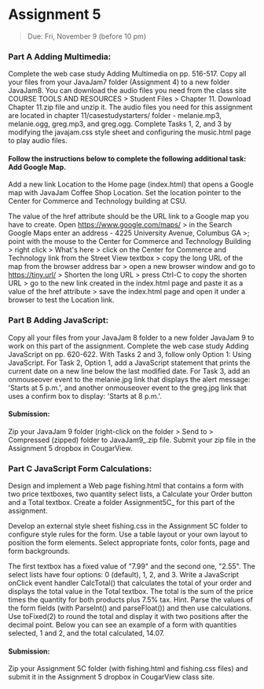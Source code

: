# Assignment 5
> Due: Fri, November 9 (before 10 pm)

### Part A Adding Multimedia:
Complete the web case study Adding Multimedia on pp. 516-517. Copy all your files from your JavaJam7 folder (Assignment 4) to a new folder JavaJam8. You can download the audio files you need from the class site COURSE TOOLS AND RESOURCES > Student Files > Chapter 11. Download Chapter 11.zip file and unzip it. The audio files you need for this assignment are located in chapter 11/casestudystarters/ folder - melanie.mp3, melanie.ogg, greg.mp3, and greg.ogg. Complete Tasks 1, 2, and 3 by modifying the javajam.css style sheet and configuring the music.html page to play audio files.

#### Follow the instructions below to complete the following additional task: Add Google Map.

Add a new link Location to the Home page (index.html) that opens a Google map with JavaJam Coffee Shop Location. Set the location pointer to the Center for Commerce and Technology building at CSU.

The value of the href attribute should be the URL link to a Google map you have to create.
Open https://www.google.com/maps/ > in the Search Google Maps enter an address - 4225 University Avenue, Columbus GA >; point with the mouse to the Center for Commerce and Technology Building > right click > What's here > click on the Center for Commerce and Technology link from the Street View textbox > copy the long URL of the map from the browser address bar > open a new browser window and go to https://tiny.url/ > Shorten the long URL > press Ctrl-C to copy the shorten URL > go to the new link created in the index.html page and paste it as a value of the href attribute > save the index.html page and open it under a browser to test the Location link.

### Part B Adding JavaScript:

Copy all your files from your JavaJam 8 folder to a new folder JavaJam 9 to work on this part of the assignment. Complete the web case study Adding JavaScript on pp. 620-622. With Tasks 2 and 3, follow only Option 1: Using JavaScript. For Task 2, Option 1, add a JavaScript statement that prints the current date on a new line below the last modified date. For Task 3, add an onmouseover event to the melanie.jpg link that displays the alert message: 'Starts at 5 p.m.', and another onmouseover event to the greg.jpg link that uses a confirm box to display: 'Starts at 8 p.m.'.

#### Submission:
Zip your JavaJam 9 folder (right-click on the folder > Send to > Compressed (zipped) folder to JavaJam9_<your initials>.zip file. Submit your zip file in the Assignment 5 dropbox in CougarView.

### Part C JavaScript Form Calculations:
Design and implement a Web page fishing.html that contains a form with two price textboxes, two quantity select lists, a Calculate your Order button and a Total textbox. Create a folder Assignment5C_<your initials> for this part of the assignment.

Develop an external style sheet fishing.css in the Assignment 5C folder to configure style rules for the form. Use a table layout or your own layout to position the form elements. Select appropriate fonts, color fonts, page and form backgrounds.

The first textbox has a fixed value of "7.99" and the second one, "2.55". The select lists have four options: 0 (default), 1, 2, and 3. Write a JavaScript onClick event handler CalcTotal() that calculates the total of your order and displays the total value in the Total textbox. The total is the sum of the price times the quantity for both products plus 7.5% tax. Hint. Parse the values of the form fields (with ParseInt() and parseFloat()) and then use calculations. Use toFixed(2) to round the total and display it with two positions after the decimal point. Below you can see an example of a form with quantities selected, 1 and 2, and the total calculated, 14.07.

#### Submission:
Zip your Assignment 5C folder (with fishing.html and fishing.css files) and submit it in the Assignment 5 dropbox in CougarView class site.
